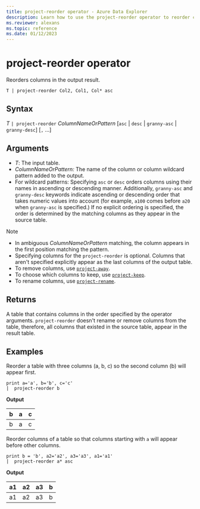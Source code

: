 ```yaml
---
title: project-reorder operator - Azure Data Explorer
description: Learn how to use the project-reorder operator to reorder columns in output result.
ms.reviewer: alexans
ms.topic: reference
ms.date: 01/12/2023
---
```

# project-reorder operator

Reorders columns in the output result.

```kusto
T | project-reorder Col2, Col1, Col* asc
```

## Syntax

*T* `| project-reorder` *ColumnNameOrPattern* [`asc` | `desc` | `granny-asc` | `granny-desc`] [`,` ...]

## Arguments

* *T*: The input table.
* *ColumnNameOrPattern:* The name of the column or column wildcard pattern added to the output.
* For wildcard patterns: Specifying `asc` or `desc` orders columns using their names in ascending or descending manner.
  Additionally, `granny-asc` and `granny-desc` keywords indicate ascending or descending order that takes numeric values into account
  (for example, `a100` comes before `a20` when `granny-asc` is specified.)
  If no explicit ordering is specified, the order is determined by the matching columns as they appear in the source table.

> [!NOTE]
>
> * In ambiguous *ColumnNameOrPattern* matching, the column appears in the first position matching the pattern.
> * Specifying columns for the `project-reorder` is optional. Columns that aren't specified explicitly appear as the last columns of the output table.
> * To remove columns, use [`project-away`](projectawayoperator.md).
> * To choose which columns to keep, use [`project-keep`](project-keep-operator.md).
> * To rename columns, use [`project-rename`](projectrenameoperator.md).

## Returns

A table that contains columns in the order specified by the operator arguments. `project-reorder` doesn't rename or remove columns from the table, therefore, all columns that existed in the source table, appear in the result table.

## Examples

Reorder a table with three columns (a, b, c) so the second column (b) will appear first.

<!-- csl: https://help.kusto.windows.net/Samples -->
```kusto
print a='a', b='b', c='c'
|  project-reorder b
```

**Output**

|b|a|c|
|---|---|---|
|b|a|c|

Reorder columns of a table so that columns starting with `a` will appear before other columns.

<!-- csl: https://help.kusto.windows.net/Samples -->
```kusto
print b = 'b', a2='a2', a3='a3', a1='a1'
|  project-reorder a* asc
```

**Output**

|a1|a2|a3|b|
|---|---|---|---|
|a1|a2|a3|b|
